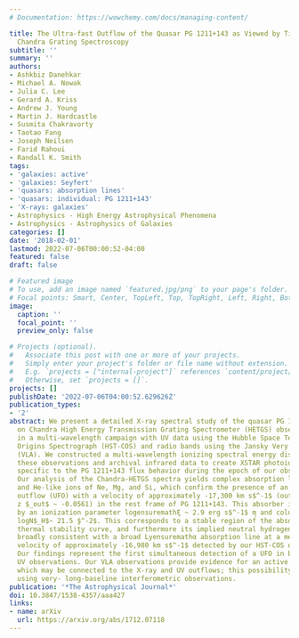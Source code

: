 ```yaml
---
# Documentation: https://wowchemy.com/docs/managing-content/

title: The Ultra-fast Outflow of the Quasar PG 1211+143 as Viewed by Time-averaged
  Chandra Grating Spectroscopy
subtitle: ''
summary: ''
authors:
- Ashkbiz Danehkar
- Michael A. Nowak
- Julia C. Lee
- Gerard A. Kriss
- Andrew J. Young
- Martin J. Hardcastle
- Susmita Chakravorty
- Taotao Fang
- Joseph Neilsen
- Farid Rahoui
- Randall K. Smith
tags:
- 'galaxies: active'
- 'galaxies: Seyfert'
- 'quasars: absorption lines'
- 'quasars: individual: PG 1211+143'
- 'X-rays: galaxies'
- Astrophysics - High Energy Astrophysical Phenomena
- Astrophysics - Astrophysics of Galaxies
categories: []
date: '2018-02-01'
lastmod: 2022-07-06T00:00:52-04:00
featured: false
draft: false

# Featured image
# To use, add an image named `featured.jpg/png` to your page's folder.
# Focal points: Smart, Center, TopLeft, Top, TopRight, Left, Right, BottomLeft, Bottom, BottomRight.
image:
  caption: ''
  focal_point: ''
  preview_only: false

# Projects (optional).
#   Associate this post with one or more of your projects.
#   Simply enter your project's folder or file name without extension.
#   E.g. `projects = ["internal-project"]` references `content/project/deep-learning/index.md`.
#   Otherwise, set `projects = []`.
projects: []
publishDate: '2022-07-06T04:00:52.629626Z'
publication_types:
- '2'
abstract: We present a detailed X-ray spectral study of the quasar PG 1211+143 based
  on Chandra High Energy Transmission Grating Spectrometer (HETGS) observations collected
  in a multi-wavelength campaign with UV data using the Hubble Space Telescope Cosmic
  Origins Spectrograph (HST-COS) and radio bands using the Jansky Very Large Array
  (VLA). We constructed a multi-wavelength ionizing spectral energy distribution using
  these observations and archival infrared data to create XSTAR photoionization models
  specific to the PG 1211+143 flux behavior during the epoch of our observations.
  Our analysis of the Chandra-HETGS spectra yields complex absorption lines from H-like
  and He-like ions of Ne, Mg, and Si, which confirm the presence of an ultra-fast
  outflow (UFO) with a velocity of approximately -17,300 km s$^-1$ (outflow redshift
  z $_out$ ~ -0.0561) in the rest frame of PG 1211+143. This absorber is well described
  by an ionization parameter logensuremathξ ~ 2.9 erg s$^-1$ m̧ and column density
  logN$_H$~ 21.5 ̧$^-2$. This corresponds to a stable region of the absorbertextquoterights
  thermal stability curve, and furthermore its implied neutral hydrogen column is
  broadly consistent with a broad Lyensuremathα absorption line at a mean outflow
  velocity of approximately -16,980 km s$^-1$ detected by our HST-COS observations.
  Our findings represent the first simultaneous detection of a UFO in both X-ray and
  UV observations. Our VLA observations provide evidence for an active jet in PG 1211+143,
  which may be connected to the X-ray and UV outflows; this possibility can be evaluated
  using very- long-baseline interferometric observations.
publication: '*The Astrophysical Journal*'
doi: 10.3847/1538-4357/aaa427
links:
- name: arXiv
  url: https://arxiv.org/abs/1712.07118
---
```

